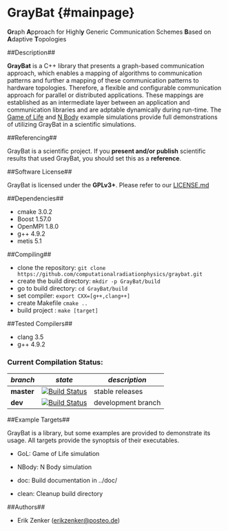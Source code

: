 GrayBat   {#mainpage}
=======

<b>Gr</b>aph <b>A</b>pproach for Highl<b>y</b> Generic Communication Schemes <b>B</b>ased on <b>A</b>daptive <b>T</b>opologies 


##Description##

**GrayBat** is a C++ library that presents a graph-based communication
approach, which enables a mapping of algorithms to communication
patterns and further a mapping of these communication patterns to
hardware topologies. Therefore, a flexible and configurable
communication approach for parallel or distributed applications. These mappings are
established as an intermediate layer between an application and
communication libraries and are adptable dynamically during run-time.
The [Game of Life](src/gol.cc) and [N Body](src/nbody.cc) example
simulations provide full demonstrations of utilizing GrayBat in a
scientific simulations.


##Referencing##

GrayBat is a scientific project. If you **present and/or publish** scientific
results that used GrayBat, you should set this as a **reference**.


##Software License##


GrayBat  is licensed under the <b>GPLv3+</b>. Please refer to our [LICENSE.md](LICENSE.md)


##Dependencies##

 * cmake 3.0.2
 * Boost 1.57.0
 * OpenMPI 1.8.0
 * g++ 4.9.2
 * metis 5.1

##Compiling##

 * clone the repository: `git clone https://github.com/computationalradiationphysics/graybat.git`
 * create the build directory: `mkdir -p GrayBat/build`
 * go to build directory: `cd GrayBat/build`
 * set compiler: `export CXX=[g++,clang++]`
 * create Makefile `cmake ..`
 * build project : `make [target]`

##Tested Compilers##

 * clang 3.5
 * g++ 4.9.2

### Current Compilation Status:

| *branch* | *state* | *description* |
| -------- | --------| ------------- |
| **master** | [![Build Status](http://haseongpu.mooo.com/api/badge/github.com/erikzenker/GrayBat/status.svg?branch=master)](http://haseongpu.mooo.com/github.com/erikzenker/GrayBat) |  stable releases |
| **dev**  | [![Build Status](http://haseongpu.mooo.com/api/badge/github.com/erikzenker/GrayBat/status.svg?branch=dev)](http://haseongpu.mooo.com/github.com/erikzenker/GrayBat) |development branch |

##Example Targets##

GrayBat is a library, but some examples are provided to demonstrate
its usage. All targets provide the synoptsis of their executables.

 * GoL: Game of Life simulation

 * NBody: N Body simulation

 * doc: Build documentation in ../doc/

 * clean: Cleanup build directory



##Authors##

 * Erik Zenker (erikzenker@posteo.de)
